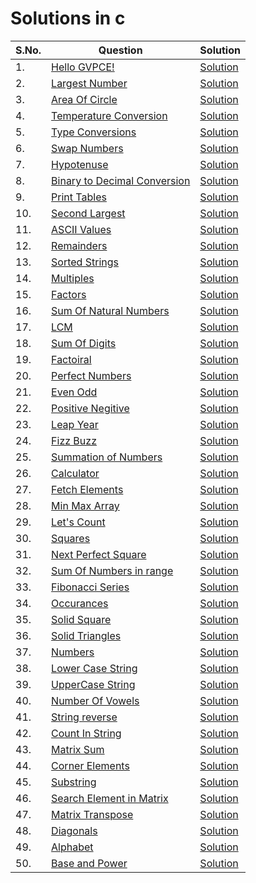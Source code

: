 # Solutions in c

| S.No. | Question | Solution |
|----| --------------- | -------- |
|1. | [Hello GVPCE!](https://www.hackerrank.com/contests/htc-2/challenges/hello-world-41-2) |[Solution](./p01-hello_world.c)|
|2. | [Largest Number](https://www.hackerrank.com/contests/htc-2/challenges/largest-number-20) |[Solution](./p02-largest_number.c)|
|3. | [Area Of Circle](https://www.hackerrank.com/contests/htc-2/challenges/area-of-circle-15-1) |[Solution](./p03-area_of_circle.c)|
|4. | [Temperature Conversion](https://www.hackerrank.com/contests/htc-2/challenges/temperature-conversion-7-1) |[Solution](./p04-temperature_conversion.c)|
|5. | [Type Conversions](https://www.hackerrank.com/contests/htc-2/challenges/type-conversion-1-1) |[Solution](./p05-type_conversion.c)|
|6. | [Swap Numbers](https://www.hackerrank.com/contests/htc-2/challenges/swap-numbers-) |[Solution](./p06-swap_numbers.c)|
|7. | [Hypotenuse](https://www.hackerrank.com/contests/htc-2/challenges/hypotenuse-2) |[Solution](./p07-hypotenuse.c)|
|8. | [Binary to Decimal Conversion](https://www.hackerrank.com/contests/htc-2/challenges/binary-to-decimal-conversion-3-1) |[Solution](./p08-binary_to_decimal_conversion.c)|
|9. | [Print Tables](https://www.hackerrank.com/contests/htc-2/challenges/printing-tables) |[Solution](./p09-print_tables.c)|
|10. | [Second Largest](https://www.hackerrank.com/contests/htc-2/challenges/second-largest-14) |[Solution](./p10-second_largest.c)|
|11. | [ASCII Values](https://www.hackerrank.com/contests/htc-2/challenges/ascii-values-3) |[Solution](./p11-ascii_values.c)|
|12. | [Remainders](https://www.hackerrank.com/contests/htc-2/challenges/remainders-3) |[Solution](./p12-remainders.c)|
|13. | [Sorted Strings](https://www.hackerrank.com/contests/htc-2/challenges/sorted-strings-1) |[Solution](./p13-sorted_strings.c)|
|14. | [Multiples](https://www.hackerrank.com/contests/htc-2/challenges/multiples-9) |[Solution](./p14-multiples.c)|
|15. | [Factors](https://www.hackerrank.com/contests/htc-2/challenges/factors-27) |[Solution](./p15-factors.c)|
|16. | [Sum Of Natural Numbers](https://www.hackerrank.com/contests/htc-2/challenges/sum-of-natural-numbers-8-1) |[Solution](./p16-sum_of_natural_numbers.c)|
|17. | [LCM](https://www.hackerrank.com/contests/htc-2/challenges/lcm-28) |[Solution](./p17-lcm.c)|
|18. | [Sum Of Digits](https://www.hackerrank.com/contests/htc-2/challenges/sum-of-digits-49-1) |[Solution](./p18-sum_of_digits.c)|
|19. | [Factoiral](https://www.hackerrank.com/contests/htc-2/challenges/factorial-111-1) |[Solution](./p19-factorial.c)|
|20. | [Perfect Numbers](https://www.hackerrank.com/contests/htc-2/challenges/perfect-number-50) |[Solution](./p20-perfect_numbers.c)|
|21. | [Even Odd](https://www.hackerrank.com/contests/htc-2/challenges/even-odd-27-2) |[Solution](./p21-even_odd.c)|
|22. | [Positive Negitive](https://www.hackerrank.com/contests/htc-2/challenges/positive-negative-6) |[Solution](./p22-positive_negative.c)|
|23. | [Leap Year](https://www.hackerrank.com/contests/htc-2/challenges/leap-year-68) |[Solution](./p23-leap_year.c)|
|24. | [Fizz Buzz](https://www.hackerrank.com/contests/htc-2/challenges/fizz-buzz-13) |[Solution](./p24-fizzbuzz.c)|
|25. | [Summation of Numbers](https://www.hackerrank.com/contests/htc-2/challenges/summation-of-numbers-2) |[Solution](./p25-summation_of_numbers.c)|
|26. | [Calculator](https://www.hackerrank.com/contests/htc-2/challenges/calculator-33-3) |[Solution](./p26-calculator.c)|
|27. | [Fetch Elements](https://www.hackerrank.com/contests/htc-2/challenges/fetch-elements) |[Solution](./p27-fetch_elements.c)|
|28. | [Min Max Array](https://www.hackerrank.com/contests/htc-2/challenges/min-max-array-2) |[Solution](./p28-min_max_array.c)|
|29. | [Let's Count](https://www.hackerrank.com/contests/htc-2/challenges/lets-count-3) |[Solution](./)|
|30. | [Squares](https://www.hackerrank.com/contests/htc-2/challenges/squares-17) |[Solution](./p30-squares.c)|
|31. | [Next Perfect Square](https://www.hackerrank.com/contests/htc-2/challenges/next-perfect-square) |[Solution](./p31-next_perfect_square.c)|
|32. | [Sum Of Numbers in range](https://www.hackerrank.com/contests/htc-2/challenges/sum-of-numbers-in-range) |[Solution](./p32-sum_of_numbers_in_range.c)|
|33. | [Fibonacci Series](https://www.hackerrank.com/contests/htc-2/challenges/fibonacci-series-62-2) |[Solution](./p33-fibonacci_series.c)|
|34. | [Occurances](https://www.hackerrank.com/contests/htc-2/challenges/ocuurences) |[Solution](./p34-occurences.c)|
|35. | [Solid Square](https://www.hackerrank.com/contests/htc-2/challenges/solid-square) |[Solution](./p35-solid_square.c)|
|36. | [Solid Triangles](https://www.hackerrank.com/contests/htc-2/challenges/solid-triangle) |[Solution](./p36-solid_triangles.c)|
|37. | [Numbers](https://www.hackerrank.com/contests/htc-2/challenges/numbers-13-3) |[Solution](./p37-numbers.c)|
|38. | [Lower Case String](https://www.hackerrank.com/contests/htc-2/challenges/matrix-sum-8-1) |[Solution](./p38-lowercase_string.c)|
|39. | [UpperCase String](https://www.hackerrank.com/contests/htc-2/challenges/uppercase-string) |[Solution](./p39-uppercase_string.c)|
|40. | [Number Of Vowels](https://www.hackerrank.com/contests/htc-2/challenges/no-of-vowels) |[Solution](./p40-number_of_vowels.c)|
|41. | [String reverse](https://www.hackerrank.com/contests/htc-2/challenges/string-reverse-26-1) |[Solution](./p41-string_reverse)|
|42. | [Count In String](https://www.hackerrank.com/contests/htc-2/challenges/count-in-string) |[Solution]()|
|43. | [Matrix Sum](https://www.hackerrank.com/contests/htc-2/challenges/matrix-sum-8-2) |[Solution]()|
|44. | [Corner Elements](https://www.hackerrank.com/contests/htc-2/challenges/corner-elements) |[Solution]()|
|45. | [Substring](https://www.hackerrank.com/contests/htc-2/challenges/substring-32) |[Solution]()|
|46. | [Search Element in Matrix](https://www.hackerrank.com/contests/htc-2/challenges/search-element-in-matrix) |[Solution]()|
|47. | [Matrix Transpose](https://www.hackerrank.com/contests/htc-2/challenges/matrix-transpose-7) |[Solution]()|
|48. | [Diagonals](https://www.hackerrank.com/contests/htc-2/challenges/diagonals-1-1) |[Solution]()|
|49. | [Alphabet](https://www.hackerrank.com/contests/htc-2/challenges/alphabet-9) |[Solution]()|
|50. | [Base and Power](https://www.hackerrank.com/contests/htc-2/challenges/base-and-power) |[Solution]()|

